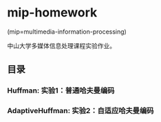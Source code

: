# mip-homework

(mip=multimedia-information-processing)

中山大学多媒体信息处理课程实验作业。

## 目录
### Huffman: 实验1：普通哈夫曼编码
### AdaptiveHuffman: 实验2：自适应哈夫曼编码

